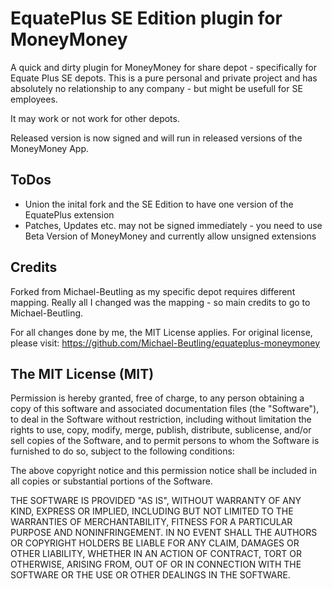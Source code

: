 # EquatePlus SE Edition plugin for MoneyMoney

A quick and dirty plugin for MoneyMoney for share depot - specifically for Equate Plus SE depots.
This is a pure personal and private project and has absolutely no relationship to any company - but might be usefull for SE employees.

It may work or not work for other depots.

Released version is now signed and will run in released versions of the MoneyMoney App.


## ToDos

* Union the inital fork and the SE Edition to have one version of the EquatePlus extension
* Patches, Updates etc. may not be signed immediately  - you need to use Beta Version of MoneyMoney and currently allow unsigned extensions


## Credits 

Forked from Michael-Beutling as my specific depot requires different mapping.
Really all I changed was the mapping - so main credits to go to Michael-Beutling.

For all changes done by me, the MIT License applies. For original license, please visit:
https://github.com/Michael-Beutling/equateplus-moneymoney


## The MIT License (MIT)

Permission is hereby granted, free of charge, to any person obtaining a copy of this software and associated documentation files (the "Software"), to deal in the Software without restriction, including without limitation the rights to use, copy, modify, merge, publish, distribute, sublicense, and/or sell copies of the Software, and to permit persons to whom the Software is furnished to do so, subject to the following conditions:

The above copyright notice and this permission notice shall be included in all copies or substantial portions of the Software.

THE SOFTWARE IS PROVIDED "AS IS", WITHOUT WARRANTY OF ANY KIND, EXPRESS OR IMPLIED, INCLUDING BUT NOT LIMITED TO THE WARRANTIES OF MERCHANTABILITY, FITNESS FOR A PARTICULAR PURPOSE AND NONINFRINGEMENT. IN NO EVENT SHALL THE AUTHORS OR COPYRIGHT HOLDERS BE LIABLE FOR ANY CLAIM, DAMAGES OR OTHER LIABILITY, WHETHER IN AN ACTION OF CONTRACT, TORT OR OTHERWISE, ARISING FROM, OUT OF OR IN CONNECTION WITH THE SOFTWARE OR THE USE OR OTHER DEALINGS IN THE SOFTWARE.
